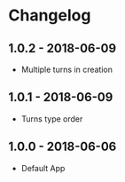 # Changelog

## 1.0.2 - 2018-06-09

- Multiple turns in creation

## 1.0.1 - 2018-06-09

- Turns type order


## 1.0.0 - 2018-06-06

- Default App